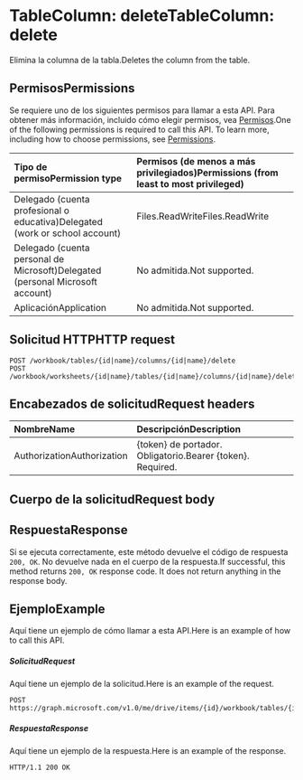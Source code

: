 # <a name="tablecolumn-delete"></a><span data-ttu-id="5b0bc-101">TableColumn: delete</span><span class="sxs-lookup"><span data-stu-id="5b0bc-101">TableColumn: delete</span></span>

<span data-ttu-id="5b0bc-102">Elimina la columna de la tabla.</span><span class="sxs-lookup"><span data-stu-id="5b0bc-102">Deletes the column from the table.</span></span>
## <a name="permissions"></a><span data-ttu-id="5b0bc-103">Permisos</span><span class="sxs-lookup"><span data-stu-id="5b0bc-103">Permissions</span></span>
<span data-ttu-id="5b0bc-p101">Se requiere uno de los siguientes permisos para llamar a esta API. Para obtener más información, incluido cómo elegir permisos, vea [Permisos](../../../concepts/permissions_reference.md).</span><span class="sxs-lookup"><span data-stu-id="5b0bc-p101">One of the following permissions is required to call this API. To learn more, including how to choose permissions, see [Permissions](../../../concepts/permissions_reference.md).</span></span>

|<span data-ttu-id="5b0bc-106">Tipo de permiso</span><span class="sxs-lookup"><span data-stu-id="5b0bc-106">Permission type</span></span>      | <span data-ttu-id="5b0bc-107">Permisos (de menos a más privilegiados)</span><span class="sxs-lookup"><span data-stu-id="5b0bc-107">Permissions (from least to most privileged)</span></span>              |
|:--------------------|:---------------------------------------------------------|
|<span data-ttu-id="5b0bc-108">Delegado (cuenta profesional o educativa)</span><span class="sxs-lookup"><span data-stu-id="5b0bc-108">Delegated (work or school account)</span></span> | <span data-ttu-id="5b0bc-109">Files.ReadWrite</span><span class="sxs-lookup"><span data-stu-id="5b0bc-109">Files.ReadWrite</span></span>    |
|<span data-ttu-id="5b0bc-110">Delegado (cuenta personal de Microsoft)</span><span class="sxs-lookup"><span data-stu-id="5b0bc-110">Delegated (personal Microsoft account)</span></span> | <span data-ttu-id="5b0bc-111">No admitida.</span><span class="sxs-lookup"><span data-stu-id="5b0bc-111">Not supported.</span></span>    |
|<span data-ttu-id="5b0bc-112">Aplicación</span><span class="sxs-lookup"><span data-stu-id="5b0bc-112">Application</span></span> | <span data-ttu-id="5b0bc-113">No admitida.</span><span class="sxs-lookup"><span data-stu-id="5b0bc-113">Not supported.</span></span> |

## <a name="http-request"></a><span data-ttu-id="5b0bc-114">Solicitud HTTP</span><span class="sxs-lookup"><span data-stu-id="5b0bc-114">HTTP request</span></span>
<!-- { "blockType": "ignored" } -->
```http
POST /workbook/tables/{id|name}/columns/{id|name}/delete
POST /workbook/worksheets/{id|name}/tables/{id|name}/columns/{id|name}/delete

```
## <a name="request-headers"></a><span data-ttu-id="5b0bc-115">Encabezados de solicitud</span><span class="sxs-lookup"><span data-stu-id="5b0bc-115">Request headers</span></span>
| <span data-ttu-id="5b0bc-116">Nombre</span><span class="sxs-lookup"><span data-stu-id="5b0bc-116">Name</span></span>       | <span data-ttu-id="5b0bc-117">Descripción</span><span class="sxs-lookup"><span data-stu-id="5b0bc-117">Description</span></span>|
|:---------------|:----------|
| <span data-ttu-id="5b0bc-118">Authorization</span><span class="sxs-lookup"><span data-stu-id="5b0bc-118">Authorization</span></span>  | <span data-ttu-id="5b0bc-p102">{token} de portador. Obligatorio.</span><span class="sxs-lookup"><span data-stu-id="5b0bc-p102">Bearer {token}. Required.</span></span> |

## <a name="request-body"></a><span data-ttu-id="5b0bc-121">Cuerpo de la solicitud</span><span class="sxs-lookup"><span data-stu-id="5b0bc-121">Request body</span></span>

## <a name="response"></a><span data-ttu-id="5b0bc-122">Respuesta</span><span class="sxs-lookup"><span data-stu-id="5b0bc-122">Response</span></span>

<span data-ttu-id="5b0bc-p103">Si se ejecuta correctamente, este método devuelve el código de respuesta `200, OK`. No devuelve nada en el cuerpo de la respuesta.</span><span class="sxs-lookup"><span data-stu-id="5b0bc-p103">If successful, this method returns `200, OK` response code. It does not return anything in the response body.</span></span>

## <a name="example"></a><span data-ttu-id="5b0bc-125">Ejemplo</span><span class="sxs-lookup"><span data-stu-id="5b0bc-125">Example</span></span>
<span data-ttu-id="5b0bc-126">Aquí tiene un ejemplo de cómo llamar a esta API.</span><span class="sxs-lookup"><span data-stu-id="5b0bc-126">Here is an example of how to call this API.</span></span>
##### <a name="request"></a><span data-ttu-id="5b0bc-127">Solicitud</span><span class="sxs-lookup"><span data-stu-id="5b0bc-127">Request</span></span>
<span data-ttu-id="5b0bc-128">Aquí tiene un ejemplo de la solicitud.</span><span class="sxs-lookup"><span data-stu-id="5b0bc-128">Here is an example of the request.</span></span>
<!-- {
  "blockType": "request",
  "name": "tablecolumn_delete"
}-->
```http
POST https://graph.microsoft.com/v1.0/me/drive/items/{id}/workbook/tables/{id|name}/columns/{id|name}/delete
```

##### <a name="response"></a><span data-ttu-id="5b0bc-129">Respuesta</span><span class="sxs-lookup"><span data-stu-id="5b0bc-129">Response</span></span>
<span data-ttu-id="5b0bc-130">Aquí tiene un ejemplo de la respuesta.</span><span class="sxs-lookup"><span data-stu-id="5b0bc-130">Here is an example of the response.</span></span> 
<!-- {
  "blockType": "response",
  "truncated": true,
  "@odata.type": "microsoft.graph.none"
} -->
```http
HTTP/1.1 200 OK
```

<!-- uuid: 8fcb5dbc-d5aa-4681-8e31-b001d5168d79
2015-10-25 14:57:30 UTC -->
<!-- {
  "type": "#page.annotation",
  "description": "TableColumn: delete",
  "keywords": "",
  "section": "documentation",
  "tocPath": ""
}-->